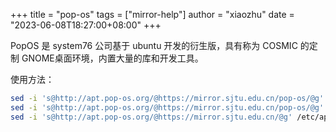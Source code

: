 +++
title = "pop-os"
tags = ["mirror-help"]
author = "xiaozhu"
date = "2023-06-08T18:27:00+08:00"
+++

PopOS 是 system76 公司基于 ubuntu 开发的衍生版，具有称为 COSMIC 的定制 GNOME桌面环境，内置大量的库和开发工具。

使用方法：
```bash
sed -i 's@http://apt.pop-os.org/@https://mirror.sjtu.edu.cn/pop-os/@g' /etc/apt/sources.list.d/pop-os-apps.sources
sed -i 's@http://apt.pop-os.org/@https://mirror.sjtu.edu.cn/pop-os/@g' /etc/apt/sources.list.d/pop-os-release.sources
sed -i 's@http://apt.pop-os.org/@https://mirror.sjtu.edu.cn/@g' /etc/apt/sources.list.d/system.sources
```

